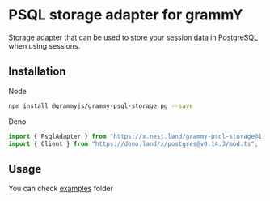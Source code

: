 # PSQL storage adapter for grammY

Storage adapter that can be used to
[store your session data](https://grammy.dev/plugins/session.html) in
[PostgreSQL](https://www.postgresql.org/) when using sessions.

## Installation

Node

```bash
npm install @grammyjs/grammy-psql-storage pg --save
```

Deno

```ts
import { PsqlAdapter } from "https://x.nest.land/grammy-psql-storage@1.0.0/src/mod.ts";
import { Client } from "https://deno.land/x/postgres@v0.14.3/mod.ts";
```

## Usage

You can check
[examples](https://github.com/grammyjs/storages/tree/main/packages/psql/examples)
folder
